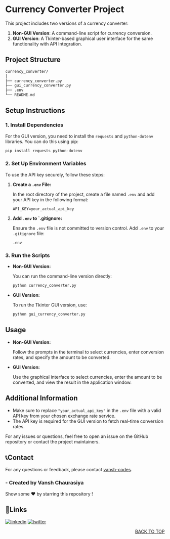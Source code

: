 # Currency Converter Project

This project includes two versions of a currency converter:

1. **Non-GUI Version**: A command-line script for currency conversion.
2. **GUI Version**: A Tkinter-based graphical user interface for the same functionality with API Integration.

## Project Structure

```bash
currency_converter/
│
├── currency_converter.py
├── gui_currency_converter.py
├── .env
└── README.md
```

## Setup Instructions

### 1. Install Dependencies

For the GUI version, you need to install the `requests` and `python-dotenv` libraries. You can do this using pip:

```bash
pip install requests python-dotenv
```

### 2. Set Up Environment Variables

To use the API key securely, follow these steps:

1. **Create a `.env` File:**

   In the root directory of the project, create a file named `.env` and add your API key in the following format:

   ```
   API_KEY=your_actual_api_key
   ```

2. **Add `.env` to `.gitignore:**

   Ensure the `.env` file is not committed to version control. Add `.env` to your `.gitignore` file:

   ```
   .env
   ```

### 3. Run the Scripts

- **Non-GUI Version:**

  You can run the command-line version directly:

  ```bash
  python currency_converter.py
  ```

- **GUI Version:**

  To run the Tkinter GUI version, use:

  ```bash
  python gui_currency_converter.py
  ```

## Usage

- **Non-GUI Version:**

  Follow the prompts in the terminal to select currencies, enter conversion rates, and specify the amount to be converted.

- **GUI Version:**

  Use the graphical interface to select currencies, enter the amount to be converted, and view the result in the application window.

## Additional Information

- Make sure to replace `"your_actual_api_key"` in the `.env` file with a valid API key from your chosen exchange rate service.
- The API key is required for the GUI version to fetch real-time conversion rates.

For any issues or questions, feel free to open an issue on the GitHub repository or contact the project maintainers.

## 📞Contact

For any questions or feedback, please contact [vansh-codes](https://github.com/vansh-codes).

### - Created by **Vansh Chaurasiya** 
Show some ❤️ by starring this repository !


## 🔗Links
[![linkedin](https://img.shields.io/badge/linkedin-0A66C2?style=for-the-badge&logo=linkedin&logoColor=white)](https://www.linkedin.com/in/vanshchaurasiya24)
[![twitter](https://img.shields.io/badge/twitter-1DA1F2?style=for-the-badge&logo=twitter&logoColor=white)](https://www.twitter.com/vanshchaurasiy4) <p align="right"><a href="#top">BACK TO TOP</a></p>